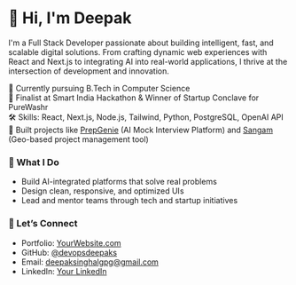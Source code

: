 # 👋 Hi, I'm Deepak

I'm a Full Stack Developer passionate about building intelligent, fast, and scalable digital solutions. From crafting dynamic web experiences with React and Next.js to integrating AI into real-world applications, I thrive at the intersection of development and innovation.

💼 Currently pursuing B.Tech in Computer Science  
🚀 Finalist at Smart India Hackathon & Winner of Startup Conclave for PureWashr  
🛠️ Skills: React, Next.js, Node.js, Tailwind, Python, PostgreSQL, OpenAI API  
📌 Built projects like [PrepGenie](https://prepgenie-sigma.vercel.app/) (AI Mock Interview Platform) and [Sangam](https://sangam-frontend-two.vercel.app/) (Geo-based project management tool)

### 🚀 What I Do

- Build AI-integrated platforms that solve real problems
- Design clean, responsive, and optimized UIs
- Lead and mentor teams through tech and startup initiatives

### 🔗 Let’s Connect

- Portfolio: [YourWebsite.com](https://yourwebsite.com)
- GitHub: [@devopsdeepaks](https://github.com/devopsdeepaks)
- Email: deepaksinghalgpg@gmail.com
- LinkedIn: [Your LinkedIn](#)
